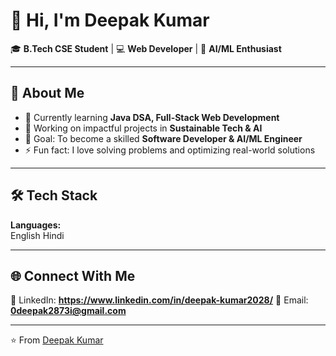 # 👋 Hi, I'm Deepak Kumar  

🎓 **B.Tech CSE Student** | 💻 **Web Developer** | 🤖 **AI/ML Enthusiast**  

---

## 🚀 About Me  
- 🌱 Currently learning **Java DSA, Full-Stack Web Development**  
- 🔭 Working on impactful projects in **Sustainable Tech & AI**  
- 🎯 Goal: To become a skilled **Software Developer & AI/ML Engineer**  
- ⚡ Fun fact: I love solving problems and optimizing real-world solutions  

---

## 🛠️ Tech Stack  

**Languages:**  
English
Hindi


---

## 🌐 Connect With Me  
🔗 LinkedIn: **https://www.linkedin.com/in/deepak-kumar2028/**
📧 Email: **0deepak2873i@gmail.com**  

---

⭐️ From [Deepak Kumar](https://github.com/kldeepak69)  
